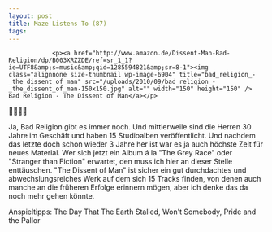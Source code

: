 ```yaml
---
layout: post
title: Maze Listens To (87)
tags:
---
```



                <p><a href="http://www.amazon.de/Dissent-Man-Bad-Religion/dp/B003XRZZDE/ref=sr_1_1?ie=UTF8&amp;s=music&amp;qid=1285594821&amp;sr=8-1"><img class="alignnone size-thumbnail wp-image-6904" title="bad_religion_-_the_dissent_of_man" src="/uploads/2010/09/bad_religion_-_the_dissent_of_man-150x150.jpg" alt="" width="150" height="150" /> Bad Religion - The Dissent of Man</a></p>
<p>🤘🤘🤘🤘</p>
<p>Ja, Bad Religion gibt es immer noch. Und mittlerweile sind die Herren 30 Jahre im Geschäft und haben 15 Studioalben veröffentlicht. Und nachdem das letzte doch schon wieder 3 Jahre her ist war es ja auch höchste Zeit für neues Material. Wer sich jetzt ein Album á la &quot;The Grey Race&quot; oder &quot;Stranger than Fiction&quot; erwartet, den muss ich hier an dieser Stelle enttäuschen. &quot;The Dissent of Man&quot; ist sicher ein gut durchdachtes und abwechslungsreiches Werk auf dem sich 15 Tracks finden, von denen auch manche an die früheren Erfolge erinnern mögen, aber ich denke das da noch mehr gehen könnte.</p>
<p>Anspieltipps: The Day That The Earth Stalled, Won't Somebody, Pride and the Pallor</p>
